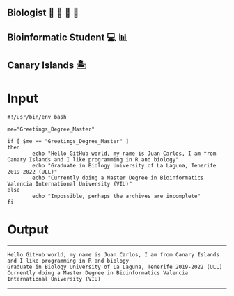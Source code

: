 ## **Biologist** :microscope: :pill: :mouse2: :hibiscus:

## **Bioinformatic Student** :computer: :bar_chart:

## **Canary Islands** :desert_island:

# Input
```
#!/usr/bin/env bash

me="Greetings_Degree_Master"

if [ $me == "Greetings_Degree_Master" ]
then
        echo "Hello GitHub world, my name is Juan Carlos, I am from Canary Islands and I like programming in R and biology"
        echo "Graduate in Biology University of La Laguna, Tenerife 2019-2022 (ULL)"
        echo "Currently doing a Master Degree in Bioinformatics Valencia International University (VIU)"
else
        echo "Impossible, perhaps the archives are incomplete"
fi
```

# Output

---

```
Hello GitHub world, my name is Juan Carlos, I am from Canary Islands and I like programming in R and biology
Graduate in Biology University of La Laguna, Tenerife 2019-2022 (ULL)
Currently doing a Master Degree in Bioinformatics Valencia International University (VIU)
```

---

